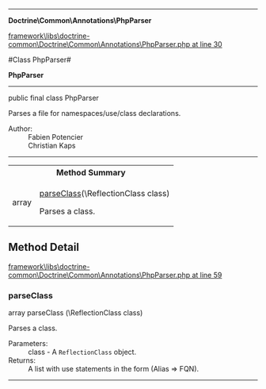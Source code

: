 

- - -

**Doctrine\Common\Annotations\PhpParser**


<a href="https://github.com/JeyDotC/Hirudo/blob/master/framework/libs/doctrine-common/Doctrine/Common/Annotations/PhpParser.php#L30" >framework\libs\doctrine-common\Doctrine\Common\Annotations\PhpParser.php at line 30</a>

#Class PhpParser#

**PhpParser**




- - -

<p class="signature"><span class='k'>public final  class</span> <span class='nx'>PhpParser</span></p>

<div class="comment" id="overview_description"><p>Parses a file for namespaces/use/class declarations.</p></div>

<dl>
<dt>Author:</dt>
<dd>Fabien Potencier <fabien@symfony.com></dd>
<dd>Christian Kaps <christian.kaps@mohiva.com></dd>
</dl>


- - -

<table id="summary_method">
<tr><th colspan="2">Method Summary</th></tr>
<tr>
<td><span class='k'></span> <span class='nx'>array</span></td>
<td class="description"><p class="name"><a href="#parseclass">parseClass</a>(\ReflectionClass class)</p><p class="description">Parses a class.</p></td>
</tr>
</table>

<h2 id="detail_method">Method Detail</h2>

<a href="https://github.com/JeyDotC/Hirudo/blob/master/framework/libs/doctrine-common/Doctrine/Common/Annotations/PhpParser.php#L59" >framework\libs\doctrine-common\Doctrine\Common\Annotations\PhpParser.php at line 59</a>

<h3 id="parseClass()">parseClass</h3>
<span class='k'></span> <span class='nx'>array</span> <span class='nf'>parseClass</span> (\ReflectionClass class)

<div class="details">
<p>Parses a class.</p><dl>
<dt>Parameters:</dt>
<dd>class - A <code>ReflectionClass</code> object.</dd>
<dt>Returns:</dt>
<dd>A list with use statements in the form (Alias => FQN).</dd>
</dl>

</div>

- - -

